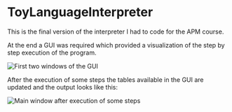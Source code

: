 # ToyLanguageInterpreter
This is the final version of the interpreter I had to code for the APM course.

At the end a GUI was required which provided a visualization of the step by step execution of the program.

![First two windows of the GUI](https://raw.githubusercontent.com/redount2k9/ToyLanguageInterpreterGUI/master/imgs/1.png)

After the execution of some steps the tables available in the GUI are updated and the output looks like this: 

![Main window after execution of some steps](https://raw.githubusercontent.com/redount2k9/ToyLanguageInterpreterGUI/master/imgs/2.png)
